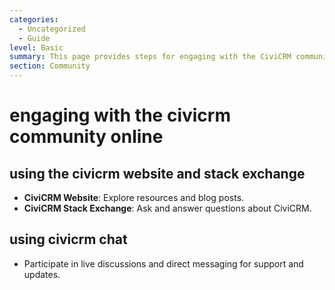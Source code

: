 ```yaml
---
categories:
  - Uncategorized
  - Guide
level: Basic
summary: This page provides steps for engaging with the CiviCRM community online.
section: Community
---
```


# engaging with the civicrm community online
## using the civicrm website and stack exchange
- **CiviCRM Website**: Explore resources and blog posts.
- **CiviCRM Stack Exchange**: Ask and answer questions about CiviCRM.

## using civicrm chat
- Participate in live discussions and direct messaging for support and updates.
